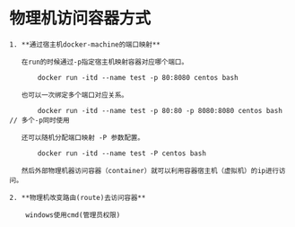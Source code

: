 # 物理机访问容器方式

    1. **通过宿主机docker-machine的端口映射**
        
       在run的时候通过-p指定宿主机映射容器对应哪个端口。
       
           docker run -itd --name test -p 80:8080 centos bash
              
       也可以一次绑定多个端口对应关系。
       
           docker run -itd --name test -p 80:80 -p 8080:8080 centos bash // 多个-p同时使用
           
       还可以随机分配端口映射 -P 参数配置。
           
           docker run -itd --name test -P centos bash 
           
       然后外部物理机器访问容器（container）就可以利用容器宿主机（虚拟机）的ip进行访问。
       
    2. **物理机改变路由(route)去访问容器**
    
        windows使用cmd(管理员权限)